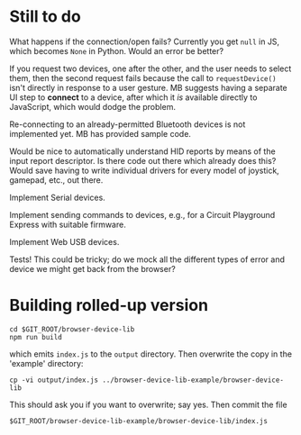 # Still to do

What happens if the connection/open fails?  Currently you get `null`
in JS, which becomes `None` in Python.  Would an error be better?

If you request two devices, one after the other, and the user needs to
select them, then the second request fails because the call to
`requestDevice()` isn't directly in response to a user gesture.  MB
suggests having a separate UI step to **connect** to a device, after
which it *is* available directly to JavaScript, which would dodge the
problem.

Re-connecting to an already-permitted Bluetooth devices is not
implemented yet.  MB has provided sample code.

Would be nice to automatically understand HID reports by means of the
input report descriptor.  Is there code out there which already does
this?  Would save having to write individual drivers for every model
of joystick, gamepad, etc., out there.

Implement Serial devices.

Implement sending commands to devices, e.g., for a Circuit Playground
Express with suitable firmware.

Implement Web USB devices.

Tests!  This could be tricky; do we mock all the different types of
error and device we might get back from the browser?

# Building rolled-up version

```
cd $GIT_ROOT/browser-device-lib
npm run build
```

which emits `index.js` to the `output` directory. Then overwrite the
copy in the 'example' directory:

```
cp -vi output/index.js ../browser-device-lib-example/browser-device-lib
```

This should ask you if you want to overwrite; say yes.  Then commit
the file

```
$GIT_ROOT/browser-device-lib-example/browser-device-lib/index.js
```
